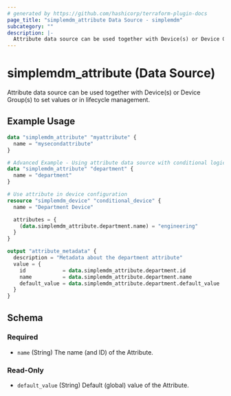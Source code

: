 ```yaml
---
# generated by https://github.com/hashicorp/terraform-plugin-docs
page_title: "simplemdm_attribute Data Source - simplemdm"
subcategory: ""
description: |-
  Attribute data source can be used together with Device(s) or Device Group(s) to set values or in lifecycle management.
---
```


# simplemdm_attribute (Data Source)

Attribute data source can be used together with Device(s) or Device Group(s) to set values or in lifecycle management.

## Example Usage

```terraform
data "simplemdm_attribute" "myattribute" {
  name = "mysecondattribute"
}
```

```terraform
# Advanced Example - Using attribute data source with conditional logic
data "simplemdm_attribute" "department" {
  name = "department"
}

# Use attribute in device configuration
resource "simplemdm_device" "conditional_device" {
  name = "Department Device"

  attributes = {
    (data.simplemdm_attribute.department.name) = "engineering"
  }
}

output "attribute_metadata" {
  description = "Metadata about the department attribute"
  value = {
    id            = data.simplemdm_attribute.department.id
    name          = data.simplemdm_attribute.department.name
    default_value = data.simplemdm_attribute.department.default_value
  }
}
```

<!-- schema generated by tfplugindocs -->
## Schema

### Required

- `name` (String) The name (and ID) of the Attribute.

### Read-Only

- `default_value` (String) Default (global) value of the Attribute.
